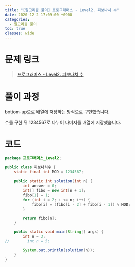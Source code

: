 ```yaml
---
title: "[알고리즘 풀이] 프로그래머스 - Level2. 피보나치 수"
date: 2020-12-2 17:09:00 +0900
categories:
  - 알고리즘 풀이
toc: true
classes: wide
---
```


# 문제 링크

> [프로그래머스 - Level2. 피보나치 수](https://programmers.co.kr/learn/courses/30/lessons/12945)

# 풀이 과정

bottom-up으로 배열에 저장하는 방식으로 구현했습니다.

수를 구한 뒤 1234567로 나누어 나머지를 배열에 저장했습니다.

# 코드

```java
package 프로그래머스_Level2;

public class 피보나치수 {
    static final int MOD = 1234567;

    public static int solution(int n) {
        int answer = 0;
        int[] fibo = new int[n + 1];
        fibo[1] = 1;
        for (int i = 2; i <= n; i++) {
            fibo[i] = (fibo[i - 2] + fibo[i - 1]) % MOD;
        }

        return fibo[n];
    }

    public static void main(String[] args) {
        int n = 3;
//        int n = 5;

        System.out.println(solution(n));
    }
}
```
